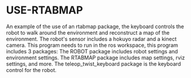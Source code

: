 # USE-RTABMAP
An example of the use of an rtabmap package, the keyboard controls the robot to walk around the environment and reconstruct a map of the environment. The robot's sensor includes a hokuyo radar and a kinect camera. This program needs to run in the ros workspace, this program includes 3 packages: The ROBOT package includes robot settings and environment settings. The RTABMAP package includes map settings, rviz settings, and more. The teleop_twist_keyboard package is the keyboard control for the robot.
